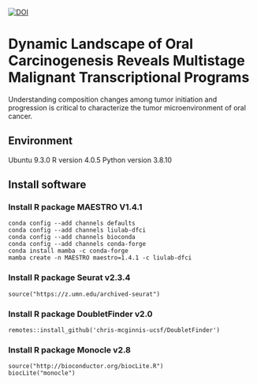 <a href=""><img src="" alt="DOI"></a>
# Dynamic Landscape of Oral Carcinogenesis Reveals Multistage Malignant Transcriptional Programs
Understanding composition changes among tumor initiation and progression is critical to characterize the tumor microenvironment of oral cancer.
## Environment 
Ubuntu 9.3.0
R version 4.0.5	
Python version 3.8.10	

## Install software
### Install R package MAESTRO V1.4.1
    conda config --add channels defaults
    conda config --add channels liulab-dfci
    conda config --add channels bioconda
    conda config --add channels conda-forge
    conda install mamba -c conda-forge
    mamba create -n MAESTRO maestro=1.4.1 -c liulab-dfci
### Install R package Seurat v2.3.4 	
    source("https://z.umn.edu/archived-seurat")
### Install R package DoubletFinder v2.0
    remotes::install_github('chris-mcginnis-ucsf/DoubletFinder')
### Install R package Monocle v2.8 	
    source("http://bioconductor.org/biocLite.R") 
    biocLite("monocle")	

